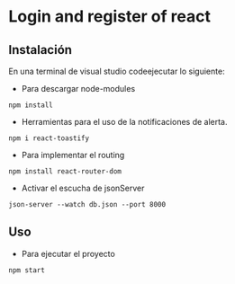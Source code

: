 # Login and register of react

## Instalación

En una terminal de visual studio codeejecutar lo siguiente:

- Para descargar node-modules
```angular
npm install
```
- Herramientas para el uso de la notificaciones de alerta.
```angular
npm i react-toastify
```
- Para implementar el routing
```angular
npm install react-router-dom
```
- Activar el escucha de jsonServer
```angular
json-server --watch db.json --port 8000
```

## Uso
- Para ejecutar el proyecto
```angular
npm start
```


